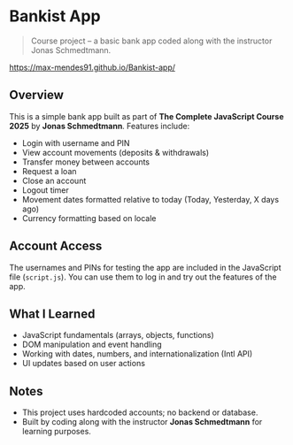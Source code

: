 # Bankist App

> Course project – a basic bank app coded along with the instructor Jonas Schmedtmann.

https://max-mendes91.github.io/Bankist-app/

## Overview
This is a simple bank app built as part of **The Complete JavaScript Course 2025** by **Jonas Schmedtmann**. Features include:

- Login with username and PIN
- View account movements (deposits & withdrawals)
- Transfer money between accounts
- Request a loan
- Close an account
- Logout timer
- Movement dates formatted relative to today (Today, Yesterday, X days ago)
- Currency formatting based on locale

## Account Access
The usernames and PINs for testing the app are included in the JavaScript file (`script.js`). You can use them to log in and try out the features of the app.

## What I Learned
- JavaScript fundamentals (arrays, objects, functions)
- DOM manipulation and event handling
- Working with dates, numbers, and internationalization (Intl API)
- UI updates based on user actions

## Notes
- This project uses hardcoded accounts; no backend or database.
- Built by coding along with the instructor **Jonas Schmedtmann** for learning purposes.
